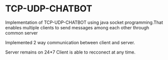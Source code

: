 # TCP-UDP-CHATBOT
Implementation of TCP-UDP-CHATBOT using java socket programming.That enables multiple clients to send messages among each other through common server

Implemented 2 way communication between client and server.

Server remains on 24*7  Client is able to recconect at any time.
